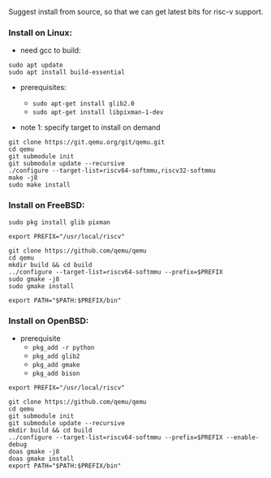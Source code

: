 Suggest install from source, so that we can get latest bits for risc-v support.

### Install on Linux:
- need gcc to build:
```
sudo apt update
sudo apt install build-essential
```

- prerequisites:
  - `sudo apt-get install glib2.0`
  - `sudo apt-get install libpixman-1-dev`

- note 1: specify target to install on demand
```
git clone https://git.qemu.org/git/qemu.git
cd qemu
git submodule init
git submodule update --recursive
./configure --target-list=riscv64-softmmu,riscv32-softmmu
make -j8
sudo make install
```

### Install on FreeBSD:
```
sudo pkg install glib pixman

export PREFIX="/usr/local/riscv"

git clone https://github.com/qemu/qemu
cd qemu
mkdir build && cd build
../configure --target-list=riscv64-softmmu --prefix=$PREFIX
sudo gmake -j8
sudo gmake install

export PATH="$PATH:$PREFIX/bin"
```

### Install on OpenBSD:
- prerequisite
  - `pkg_add -r python`
  - `pkg_add glib2`
  - `pkg_add gmake`
  - `pkg_add bison`
 
```
export PREFIX="/usr/local/riscv"

git clone https://github.com/qemu/qemu
cd qemu
git submodule init
git submodule update --recursive
mkdir build && cd build
../configure --target-list=riscv64-softmmu --prefix=$PREFIX --enable-debug
doas gmake -j8
doas gmake install
export PATH="$PATH:$PREFIX/bin"
```
